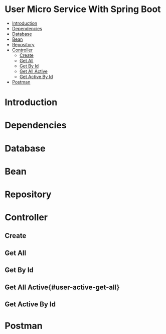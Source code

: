 # User Micro Service With Spring Boot

* [Introduction](#introduction)
* [Dependencies](#dependencies)
* [Database](#database)
* [Bean](#bean)
* [Repository](#repository)
* [Controller](#Controller)
	* [Create]()
	* [Get All]()
	* [Get By Id]()
	* [Get All Active]()
	* [Get Active By Id]()
* [Postman](#postman)


# Introduction

# Dependencies

# Database

# Bean

# Repository

# Controller

## Create

## Get All

## Get By Id

## Get All Active{#user-active-get-all}

## Get Active By Id

# Postman